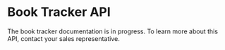 # Book Tracker API
The book tracker documentation is in progress. To learn more about this API, contact your sales representative. 
